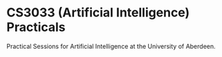 # CS3033 (Artificial Intelligence) Practicals

Practical Sessions for Artificial Intelligence at the University of Aberdeen.
